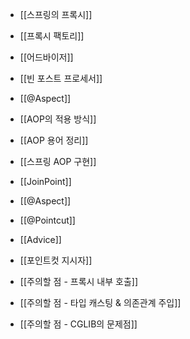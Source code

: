 - [[스프링의 프록시]]
- [[프록시 팩토리]]
- [[어드바이저]]
- [[빈 포스트 프로세서]]
- [[@Aspect]]

- [[AOP의 적용 방식]]
- [[AOP 용어 정리]]

- [[스프링 AOP 구현]]

- [[JoinPoint]]
- [[@Aspect]]
- [[@Pointcut]]
- [[Advice]]

- [[포인트컷 지시자]]


- [[주의할 점 - 프록시 내부 호출]]
- [[주의할 점 - 타입 캐스팅 & 의존관계 주입]]
- [[주의할 점 - CGLIB의 문제점]]
